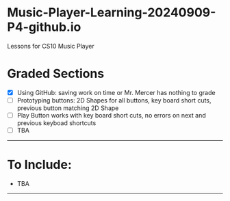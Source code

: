 # Music-Player-Learning-20240909-P4-github.io
Lessons for CS10 Music Player

# Graded Sections
- [x] Using GitHub: saving work on time or Mr. Mercer has nothing to grade 
- [ ] Prototyping buttons: 2D Shapes for all buttons, key board short cuts, previous button matching 2D Shape
- [ ] Play Button works with key board short cuts, no errors on next and previous keyboad shortcuts 
- [ ] TBA

---

# To Include:
- TBA

---
